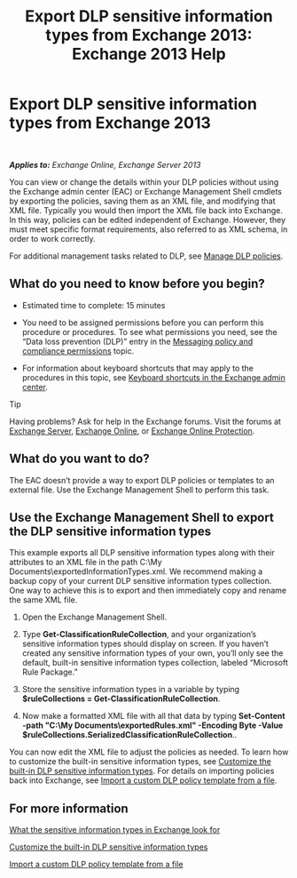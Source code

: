 ﻿---
title: 'Export DLP sensitive information types from Exchange 2013: Exchange 2013 Help'
TOCTitle: Export DLP sensitive information types from Exchange
ms:assetid: 8f02fbc2-dd1c-4276-be1a-517a43fe39b2
ms:mtpsurl: https://technet.microsoft.com/en-us/library/Dn479225(v=EXCHG.150)
ms:contentKeyID: 62232453
ms.date: 12/10/2017
mtps_version: v=EXCHG.150
---

# Export DLP sensitive information types from Exchange 2013

 

_**Applies to:** Exchange Online, Exchange Server 2013_


You can view or change the details within your DLP policies without using the Exchange admin center (EAC) or Exchange Management Shell cmdlets by exporting the policies, saving them as an XML file, and modifying that XML file. Typically you would then import the XML file back into Exchange. In this way, policies can be edited independent of Exchange. However, they must meet specific format requirements, also referred to as XML schema, in order to work correctly.

For additional management tasks related to DLP, see [Manage DLP policies](manage-dlp-policies-exchange-2013-help.md).

## What do you need to know before you begin?

  - Estimated time to complete: 15 minutes

  - You need to be assigned permissions before you can perform this procedure or procedures. To see what permissions you need, see the “Data loss prevention (DLP)” entry in the [Messaging policy and compliance permissions](messaging-policy-and-compliance-permissions-exchange-2013-help.md) topic.

  - For information about keyboard shortcuts that may apply to the procedures in this topic, see [Keyboard shortcuts in the Exchange admin center](keyboard-shortcuts-in-the-exchange-admin-center-exchange-online-protection-help.md).


> [!TIP]
> Having problems? Ask for help in the Exchange forums. Visit the forums at <A href="https://go.microsoft.com/fwlink/p/?linkid=60612">Exchange Server</A>, <A href="https://go.microsoft.com/fwlink/p/?linkid=267542">Exchange Online</A>, or <A href="https://go.microsoft.com/fwlink/p/?linkid=285351">Exchange Online Protection</A>.



## What do you want to do?

The EAC doesn’t provide a way to export DLP policies or templates to an external file. Use the Exchange Management Shell to perform this task.

## Use the Exchange Management Shell to export the DLP sensitive information types

This example exports all DLP sensitive information types along with their attributes to an XML file in the path C:\\My Documents\\exportedInformationTypes.xml. We recommend making a backup copy of your current DLP sensitive information types collection. One way to achieve this is to export and then immediately copy and rename the same XML file.

1.  Open the Exchange Management Shell.

2.  Type **Get-ClassificationRuleCollection**, and your organization’s sensitive information types should display on screen. If you haven’t created any sensitive information types of your own, you’ll only see the default, built-in sensitive information types collection, labeled “Microsoft Rule Package.”

3.  Store the sensitive information types in a variable by typing **$ruleCollections = Get-ClassificationRuleCollection**.

4.  Now make a formatted XML file with all that data by typing **Set-Content -path "C:\\My Documents\\exportedRules.xml" -Encoding Byte -Value $ruleCollections.SerializedClassificationRuleCollection**..

You can now edit the XML file to adjust the policies as needed. To learn how to customize the built-in sensitive information types, see [Customize the built-in DLP sensitive information types](customize-the-built-in-dlp-sensitive-information-types-exchange-2013-help.md). For details on importing policies back into Exchange, see [Import a custom DLP policy template from a file](import-a-custom-dlp-policy-template-from-a-file-exchange-2013-help.md).

## For more information

[What the sensitive information types in Exchange look for](what-the-sensitive-information-types-in-exchange-look-for-exchange-online-help.md)

[Customize the built-in DLP sensitive information types](customize-the-built-in-dlp-sensitive-information-types-exchange-2013-help.md)

[Import a custom DLP policy template from a file](import-a-custom-dlp-policy-template-from-a-file-exchange-2013-help.md)

